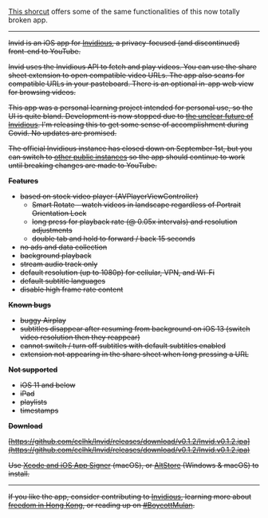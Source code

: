 [This shorcut](https://www.reddit.com/r/shortcuts/comments/vr7mdi/tubey_watch_youtube_in_1080p60_with_pip_no_ads/) offers some of the same functionalities of this now totally broken app.
___
<s>Invid is an iOS app for [Invidious](https://github.com/iv-org/invidious), a privacy-focused (and discontinued) front-end to YouTube.

Invid uses the Invidious API to fetch and play videos. You can use the share sheet extension to open compatible video URLs. The app also scans for compatible URLs in your pasteboard. There is an optional in-app web view for browsing videos.

This app was a personal learning project intended for personal use, so the UI is quite bland. Development is now stopped due to [the unclear future of Invidious](https://github.com/iv-org/invidious/issues/1320). I'm releasing this to get some sense of accomplishment during Covid. No updates are promised.

The official Invidious instance has closed down on September 1st, but you can switch to [other public instances](https://github.com/iv-org/invidious/wiki/Invidious-Instances) so the app should continue to work until breaking changes are made to YouTube.

**Features**

-	based on stock video player (AVPlayerViewController)
    -   Smart Rotate - watch videos in landscape regardless of Portrait Orientation Lock
    -   long press for playback rate (@ 0.05x intervals) and resolution adjustments
    -   double tab and hold to forward / back 15 seconds
-	no ads and data collection
-	background playback
-	stream audio track only
-	default resolution (up to 1080p) for cellular, VPN, and Wi-Fi
-	default subtitle languages
-	disable high frame rate content


**Known bugs**

-	buggy Airplay
-   subtitles disappear after resuming from background on iOS 13 (switch video resolution then they reappear)
-   cannot switch / turn off subtitles with default subtitles enabled
-   extension not appearing in the share sheet when long pressing a URL

**Not supported**

-   iOS 11 and below
-	iPad
-	playlists
-	timestamps

**Download**

[https://github.com/cclhk/Invid/releases/download/v0.1.2/Invid.v0.1.2.ipa](https://github.com/cclhk/Invid/releases/download/v0.1.2/Invid.v0.1.2.ipa)

Use [Xcode and iOS App Signer](https://old.reddit.com/r/jailbreak/wiki/xcodeiosappsigner) (macOS), or [AltStore](https://old.reddit.com/r/jailbreak/wiki/altstore) (Windows & macOS) to install.
___
If you like the app, consider contributing to [Invidious](https://github.com/iv-org/invidious), learning more about [freedom in Hong Kong](https://twitter.com/ProtonVPN/status/1301064825053818887), or reading up on [#BoycottMulan](https://www.nytimes.com/2019/08/16/world/asia/boycott-mulan.html).</s>
